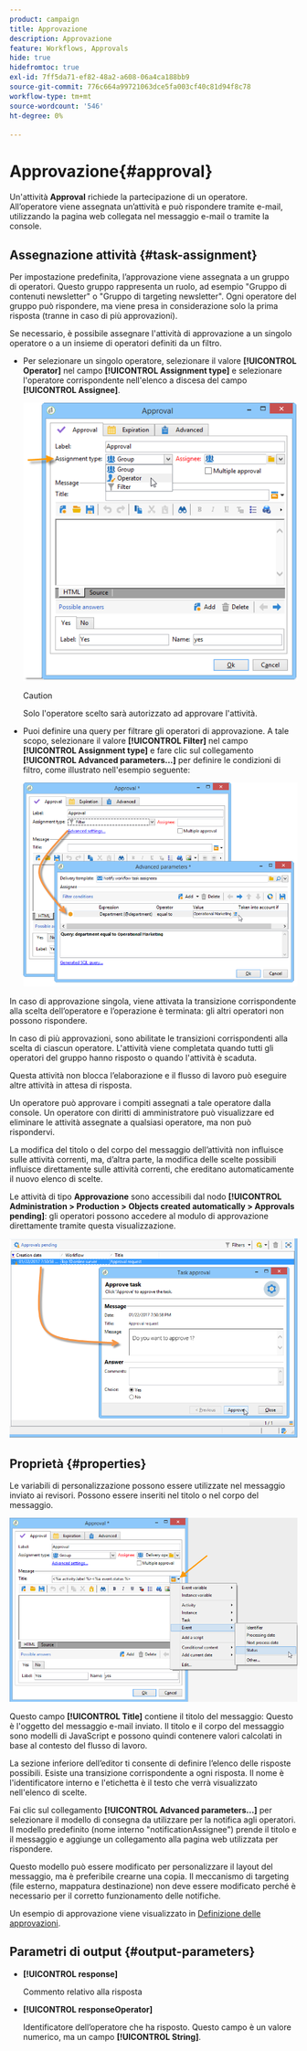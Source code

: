 ```yaml
---
product: campaign
title: Approvazione
description: Approvazione
feature: Workflows, Approvals
hide: true
hidefromtoc: true
exl-id: 7ff5da71-ef82-48a2-a608-06a4ca188bb9
source-git-commit: 776c664a99721063dce5fa003cf40c81d94f8c78
workflow-type: tm+mt
source-wordcount: '546'
ht-degree: 0%

---
```


# Approvazione{#approval}



Un&#39;attività **Approval** richiede la partecipazione di un operatore. All’operatore viene assegnata un’attività e può rispondere tramite e-mail, utilizzando la pagina web collegata nel messaggio e-mail o tramite la console.

## Assegnazione attività {#task-assignment}

Per impostazione predefinita, l’approvazione viene assegnata a un gruppo di operatori. Questo gruppo rappresenta un ruolo, ad esempio &quot;Gruppo di contenuti newsletter&quot; o &quot;Gruppo di targeting newsletter&quot;. Ogni operatore del gruppo può rispondere, ma viene presa in considerazione solo la prima risposta (tranne in caso di più approvazioni).

Se necessario, è possibile assegnare l&#39;attività di approvazione a un singolo operatore o a un insieme di operatori definiti da un filtro.

* Per selezionare un singolo operatore, selezionare il valore **[!UICONTROL Operator]** nel campo **[!UICONTROL Assignment type]** e selezionare l&#39;operatore corrispondente nell&#39;elenco a discesa del campo **[!UICONTROL Assignee]**.

  ![](assets/s_advuser_validation_box_assign.png)

  >[!CAUTION]
  >
  >Solo l&#39;operatore scelto sarà autorizzato ad approvare l&#39;attività.

* Puoi definire una query per filtrare gli operatori di approvazione. A tale scopo, selezionare il valore **[!UICONTROL Filter]** nel campo **[!UICONTROL Assignment type]** e fare clic sul collegamento **[!UICONTROL Advanced parameters...]** per definire le condizioni di filtro, come illustrato nell&#39;esempio seguente:

  ![](assets/s_advuser_validation_box_filter.png)

In caso di approvazione singola, viene attivata la transizione corrispondente alla scelta dell’operatore e l’operazione è terminata: gli altri operatori non possono rispondere.

In caso di più approvazioni, sono abilitate le transizioni corrispondenti alla scelta di ciascun operatore. L&#39;attività viene completata quando tutti gli operatori del gruppo hanno risposto o quando l&#39;attività è scaduta.

Questa attività non blocca l’elaborazione e il flusso di lavoro può eseguire altre attività in attesa di risposta.

Un operatore può approvare i compiti assegnati a tale operatore dalla console. Un operatore con diritti di amministratore può visualizzare ed eliminare le attività assegnate a qualsiasi operatore, ma non può rispondervi.

La modifica del titolo o del corpo del messaggio dell’attività non influisce sulle attività correnti, ma, d’altra parte, la modifica delle scelte possibili influisce direttamente sulle attività correnti, che ereditano automaticamente il nuovo elenco di scelte.

Le attività di tipo **Approvazione** sono accessibili dal nodo **[!UICONTROL Administration > Production > Objects created automatically > Approvals pending]**: gli operatori possono accedere al modulo di approvazione direttamente tramite questa visualizzazione.

![](assets/s_advuser_validation_from_console.png)

## Proprietà {#properties}

Le variabili di personalizzazione possono essere utilizzate nel messaggio inviato ai revisori. Possono essere inseriti nel titolo o nel corpo del messaggio.

![](assets/edit_validation.png)

Questo campo **[!UICONTROL Title]** contiene il titolo del messaggio: Questo è l&#39;oggetto del messaggio e-mail inviato. Il titolo e il corpo del messaggio sono modelli di JavaScript e possono quindi contenere valori calcolati in base al contesto del flusso di lavoro.

La sezione inferiore dell’editor ti consente di definire l’elenco delle risposte possibili. Esiste una transizione corrispondente a ogni risposta. Il nome è l&#39;identificatore interno e l&#39;etichetta è il testo che verrà visualizzato nell&#39;elenco di scelte.

Fai clic sul collegamento **[!UICONTROL Advanced parameters...]** per selezionare il modello di consegna da utilizzare per la notifica agli operatori. Il modello predefinito (nome interno &quot;notificationAssignee&quot;) prende il titolo e il messaggio e aggiunge un collegamento alla pagina web utilizzata per rispondere.

Questo modello può essere modificato per personalizzare il layout del messaggio, ma è preferibile crearne una copia. Il meccanismo di targeting (file esterno, mappatura destinazione) non deve essere modificato perché è necessario per il corretto funzionamento delle notifiche.

Un esempio di approvazione viene visualizzato in [Definizione delle approvazioni](defining-approvals.md).

## Parametri di output {#output-parameters}

* **[!UICONTROL response]**

  Commento relativo alla risposta

* **[!UICONTROL responseOperator]**

  Identificatore dell’operatore che ha risposto. Questo campo è un valore numerico, ma un campo **[!UICONTROL String]**.
